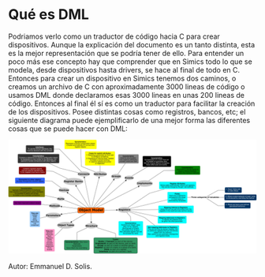 # Qué es DML

Podriamos verlo como un traductor de código hacia C para crear dispositivos. Aunque la explicación del documento es un tanto distinta, esta es la mejor representación que se podría tener de ello. Para entender un poco más ese concepto hay que comprender que en Simics todo lo que se modela, desde dispositivos hasta drivers, se hace al final de todo en C. Entonces para crear un dispositivo en Simics tenemos dos caminos, o creamos un archivo de C con aproximadamente 3000 lineas de código o usamos DML donde declaramos esas 3000 lineas en unas 200 lineas de código. Entonces al final él sí es como un traductor para facilitar la creación de los dispositivos. Posee distintas cosas como registros, bancos, etc; el siguiente diagrama puede ejemplificarlo de una mejor forma las diferentes cosas que se puede hacer con DML:

![](summary_chapter_03.jpg)

Autor: Emmanuel D. Solis.
